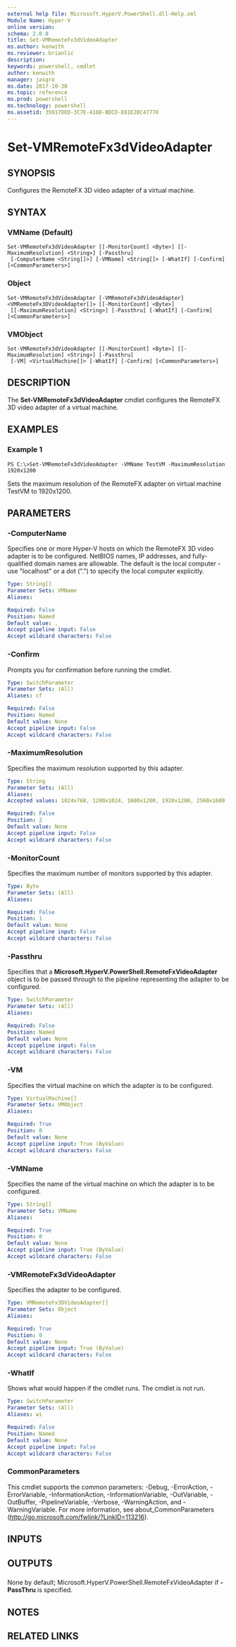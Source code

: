 ```yaml
---
external help file: Microsoft.HyperV.PowerShell.dll-Help.xml
Module Name: Hyper-V
online version: 
schema: 2.0.0
title: Set-VMRemoteFx3dVideoAdapter
ms.author: kenwith
ms.reviewer: brianlic
description: 
keywords: powershell, cmdlet
author: kenwith
manager: jasgro
ms.date: 2017-10-30
ms.topic: reference
ms.prod: powershell
ms.technology: powershell
ms.assetid: 35917DED-3C7E-4188-BDCD-E61E2BC47776
---
```


# Set-VMRemoteFx3dVideoAdapter

## SYNOPSIS
Configures the RemoteFX 3D video adapter of a virtual machine.

## SYNTAX

### VMName (Default)
```
Set-VMRemoteFx3dVideoAdapter [[-MonitorCount] <Byte>] [[-MaximumResolution] <String>] [-Passthru]
 [-ComputerName <String[]>] [-VMName] <String[]> [-WhatIf] [-Confirm] [<CommonParameters>]
```

### Object
```
Set-VMRemoteFx3dVideoAdapter [-VMRemoteFx3dVideoAdapter] <VMRemoteFx3DVideoAdapter[]> [[-MonitorCount] <Byte>]
 [[-MaximumResolution] <String>] [-Passthru] [-WhatIf] [-Confirm] [<CommonParameters>]
```

### VMObject
```
Set-VMRemoteFx3dVideoAdapter [[-MonitorCount] <Byte>] [[-MaximumResolution] <String>] [-Passthru]
 [-VM] <VirtualMachine[]> [-WhatIf] [-Confirm] [<CommonParameters>]
```

## DESCRIPTION
The **Set-VMRemoteFx3dVideoAdapter** cmdlet configures the RemoteFX 3D video adapter of a virtual machine.

## EXAMPLES

### Example 1
```
PS C:\>Set-VMRemoteFx3dVideoAdapter -VMName TestVM -MaximumResolution 1920x1200
```

Sets the maximum resolution of the RemoteFX adapter on virtual machine TestVM to 1920x1200.

## PARAMETERS

### -ComputerName
Specifies one or more Hyper-V hosts on which the RemoteFX 3D video adapter is to be configured.
NetBIOS names, IP addresses, and fully-qualified domain names are allowable.
The default is the local computer - use "localhost" or a dot (".") to specify the local computer explicitly.

```yaml
Type: String[]
Parameter Sets: VMName
Aliases: 

Required: False
Position: Named
Default value: .
Accept pipeline input: False
Accept wildcard characters: False
```

### -Confirm
Prompts you for confirmation before running the cmdlet.

```yaml
Type: SwitchParameter
Parameter Sets: (All)
Aliases: cf

Required: False
Position: Named
Default value: None
Accept pipeline input: False
Accept wildcard characters: False
```

### -MaximumResolution
Specifies the maximum resolution supported by this adapter.

```yaml
Type: String
Parameter Sets: (All)
Aliases: 
Accepted values: 1024x768, 1280x1024, 1600x1200, 1920x1200, 2560x1600

Required: False
Position: 2
Default value: None
Accept pipeline input: False
Accept wildcard characters: False
```

### -MonitorCount
Specifies the maximum number of monitors supported by this adapter.

```yaml
Type: Byte
Parameter Sets: (All)
Aliases: 

Required: False
Position: 1
Default value: None
Accept pipeline input: False
Accept wildcard characters: False
```

### -Passthru
Specifies that a **Microsoft.HyperV.PowerShell.RemoteFxVideoAdapter** object is to be passed through to the pipeline representing the adapter to be configured.

```yaml
Type: SwitchParameter
Parameter Sets: (All)
Aliases: 

Required: False
Position: Named
Default value: None
Accept pipeline input: False
Accept wildcard characters: False
```

### -VM
Specifies the virtual machine on which the adapter is to be configured.

```yaml
Type: VirtualMachine[]
Parameter Sets: VMObject
Aliases: 

Required: True
Position: 0
Default value: None
Accept pipeline input: True (ByValue)
Accept wildcard characters: False
```

### -VMName
Specifies the name of the virtual machine on which the adapter is to be configured.

```yaml
Type: String[]
Parameter Sets: VMName
Aliases: 

Required: True
Position: 0
Default value: None
Accept pipeline input: True (ByValue)
Accept wildcard characters: False
```

### -VMRemoteFx3dVideoAdapter
Specifies the adapter to be configured.

```yaml
Type: VMRemoteFx3DVideoAdapter[]
Parameter Sets: Object
Aliases: 

Required: True
Position: 0
Default value: None
Accept pipeline input: True (ByValue)
Accept wildcard characters: False
```

### -WhatIf
Shows what would happen if the cmdlet runs. The cmdlet is not run.

```yaml
Type: SwitchParameter
Parameter Sets: (All)
Aliases: wi

Required: False
Position: Named
Default value: None
Accept pipeline input: False
Accept wildcard characters: False
```

### CommonParameters
This cmdlet supports the common parameters: -Debug, -ErrorAction, -ErrorVariable, -InformationAction, -InformationVariable, -OutVariable, -OutBuffer, -PipelineVariable, -Verbose, -WarningAction, and -WarningVariable. For more information, see about_CommonParameters (http://go.microsoft.com/fwlink/?LinkID=113216).

## INPUTS

## OUTPUTS

###  
None by default; Microsoft.HyperV.PowerShell.RemoteFxVideoAdapter if **-PassThru** is specified.

## NOTES

## RELATED LINKS

